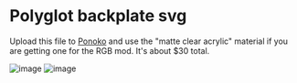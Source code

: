 # Polyglot backplate svg

Upload this file to [Ponoko](https://www.ponoko.com/designs) and use the "matte clear acrylic" material if you are getting one for the RGB mod. It's about $30 total.

![image](https://i.imgur.com/5ylJM9r.jpg)
![image](https://i.imgur.com/IuQIUPj.jpg)
